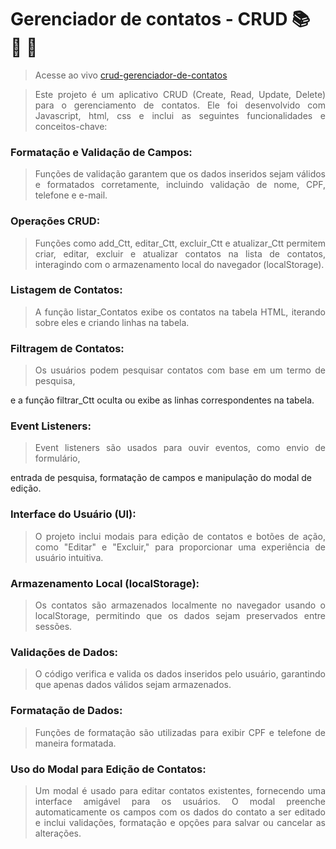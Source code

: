 # Gerenciador de contatos - CRUD 📚 🚀 🎯
> Acesse ao vivo
[crud-gerenciador-de-contatos](https://crud-gerenciador-de-contatos.netlify.app/)

> <div style="text-align:justify"> Este projeto é um aplicativo CRUD (Create, Read, Update, Delete) para o gerenciamento de contatos. Ele foi desenvolvido com Javascript, html, css e inclui as seguintes funcionalidades e conceitos-chave: </p>

### Formatação e Validação de Campos: 
> <div style="text-align:justify"> Funções de validação garantem que os dados inseridos sejam válidos e formatados corretamente, incluindo validação de nome, CPF, telefone e e-mail. </p>

### Operações CRUD: 
> <div style="text-align:justify"> Funções como add_Ctt, editar_Ctt, excluir_Ctt e atualizar_Ctt permitem criar, editar, excluir e atualizar contatos na lista de contatos, interagindo com o armazenamento local do navegador (localStorage). </p>

### Listagem de Contatos: 
> <div style="text-align:justify"> A função listar_Contatos exibe os contatos na tabela HTML, iterando sobre eles e criando linhas na tabela. </p>

### Filtragem de Contatos: 
> <div style="text-align:justify"> Os usuários podem pesquisar contatos com base em um termo de pesquisa,
e a função filtrar_Ctt oculta ou exibe as linhas correspondentes na tabela. </p>

### Event Listeners: 
> <div style="text-align:justify"> Event listeners são usados para ouvir eventos, como envio de formulário,
 entrada de pesquisa, formatação de campos e manipulação do modal de edição. </p>

### Interface do Usuário (UI): 
> <div style="text-align:justify"> O projeto inclui modais para edição de contatos e botões de ação, como "Editar" e "Excluir," para proporcionar uma experiência de usuário intuitiva. </p>

### Armazenamento Local (localStorage): 
> <div style="text-align:justify"> Os contatos são armazenados localmente no navegador usando o localStorage, permitindo que os dados sejam preservados entre sessões. </p>

### Validações de Dados: 
> <div style="text-align:justify"> O código verifica e valida os dados inseridos pelo usuário, garantindo que apenas dados válidos sejam armazenados. </p>

### Formatação de Dados: 
> <div style="text-align:justify"> Funções de formatação são utilizadas para exibir CPF e telefone de maneira formatada. </p>

### Uso do Modal para Edição de Contatos: 
> <div style="text-align:justify"> Um modal é usado para editar contatos existentes, fornecendo uma interface amigável para os usuários. O modal preenche automaticamente os campos com os dados do contato a ser editado e inclui validações, formatação e opções para salvar ou cancelar as alterações. </p>
